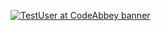 [![TestUser at CodeAbbey banner](https://www.codeabbey.com/index/user_banner/a-vaniev.png)](https://www.codeabbey.com/index/user_profile/a-vaniev)
